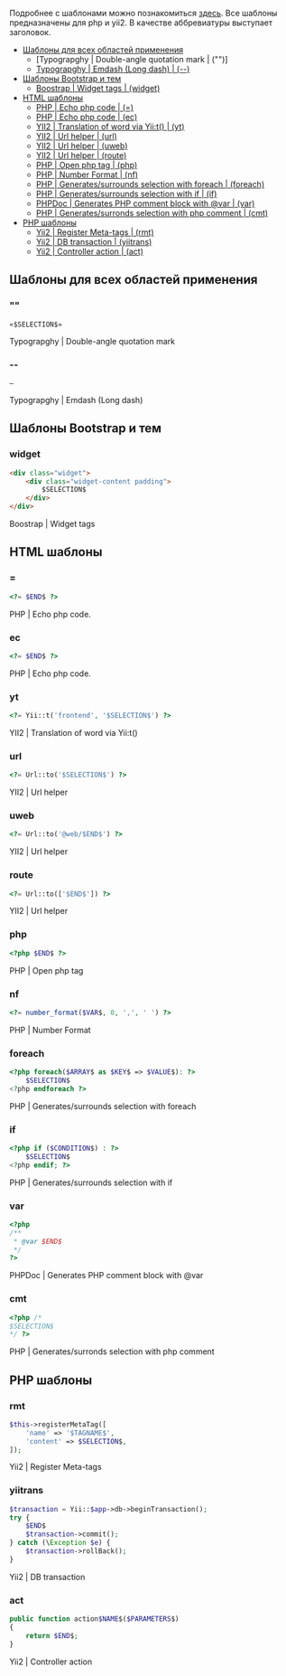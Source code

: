 Подробнее с шаблонами можно познакомиться [здесь](https://www.jetbrains.com/help/phpstorm/2016.1/live-templates.html).
Все шаблоны предназначены для php и yii2. В качестве аббревиатуры выступает заголовок.

- [Шаблоны для всех областей применения](#Шаблоны-для-всех-областей-применения)
    - [Typograpghy | Double-angle quotation mark | ("")]
    - [Typograpghy | Emdash (Long dash) | (--)](#--)
- [Шаблоны Bootstrap и тем](Шаблоны-bootstrap-и-тем)
    - [Boostrap | Widget tags | (widget)](#widget)
- [HTML шаблоны](#html-шаблоны)
    - [PHP | Echo php code | (=)](#-1)
    - [PHP | Echo php code | (ec)](#ec)
    - [YII2 | Translation of word via Yii:t() | (yt)](#yt)
    - [YII2 | Url helper | (url)](#url)
    - [YII2 | Url helper | (uweb)](#uweb)
    - [YII2 | Url helper | (route)](#route)
    - [PHP | Open php tag | (php)](#php)
    - [PHP | Number Format | (nf)](#nf)
    - [PHP | Generates/surrounds selection with foreach | (foreach)](#foreach)
    - [PHP | Generates/surrounds selection with if | (if)](#if)
    - [PHPDoc | Generates PHP comment block with @var | (var)](#var)
    - [PHP | Generates/surronds selection with php comment | (cmt)](#cmt)
- [PHP шаблоны](#php-шаблоны)
    - [Yii2 | Register Meta-tags | (rmt)](#rmt)
    - [Yii2 | DB transaction | (yiitrans)](#yiitrans)
    - [Yii2 | Controller action | (act)](#act)

## Шаблоны для всех областей применения


### "" 
```
«$SELECTION$»
```
Typograpghy | Double-angle quotation mark

### --
```
—
```
Typograpghy | Emdash (Long dash)

## Шаблоны Bootstrap и тем

### widget
```html
<div class="widget">
    <div class="widget-content padding">
        $SELECTION$
    </div>
</div>
```
Boostrap | Widget tags

## HTML шаблоны

### =
```php
<?= $END$ ?>
```
PHP | Echo php code.

### ec
```php
<?= $END$ ?>
```
PHP | Echo php code.

### yt
```php
<?= Yii::t('frontend', '$SELECTION$') ?>
```
YII2 | Translation of word via Yii:t()

### url
```php
<?= Url::to('$SELECTION$') ?>
```
YII2 | Url helper

### uweb
```php
<?= Url::to('@web/$END$') ?>
```
YII2 | Url helper

### route
```php
<?= Url::to(['$END$']) ?>
```
YII2 | Url helper

### php
```php
<?php $END$ ?>
```
PHP | Open php tag

### nf
```php
<?= number_format($VAR$, 0, ',', ' ') ?>
```
PHP | Number Format

### foreach
```php
<?php foreach($ARRAY$ as $KEY$ => $VALUE$): ?>
    $SELECTION$
<?php endforeach ?>
```
PHP | Generates/surrounds selection with foreach

### if
```php
<?php if ($CONDITION$) : ?>
    $SELECTION$
<?php endif; ?>
```
PHP | Generates/surrounds selection with if

### var
```php
<?php
/**
 * @var $END$
 */
?>
```
PHPDoc | Generates PHP comment block with @var

### cmt
```php
<?php /*
$SELECTION$
*/ ?>
```
PHP | Generates/surronds selection with php comment

## PHP шаблоны

### rmt
```php
$this->registerMetaTag([
    'name' => '$TAGNAME$',
    'content' => $SELECTION$,
]);
```
Yii2 | Register Meta-tags

### yiitrans
```php
$transaction = Yii::$app->db->beginTransaction();
try {
    $END$
    $transaction->commit();
} catch (\Exception $e) {
    $transaction->rollBack();
}
```

Yii2 | DB transaction

### act
```php
public function action$NAME$($PARAMETERS$)
{
    return $END$;
}
```

Yii2 | Controller action

